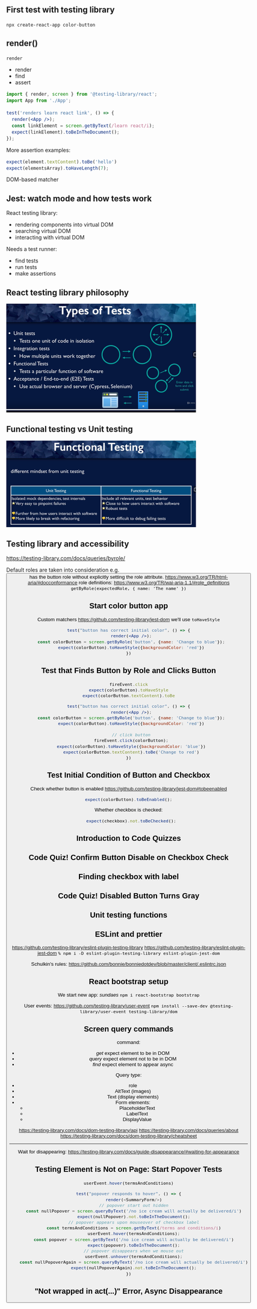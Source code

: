## First test with testing library
`npx create-react-app color-button`

## render()
`render`
- render
- find
- assert

```jsx
import { render, screen } from '@testing-library/react';
import App from './App';

test('renders learn react link', () => {
  render(<App />);
  const linkElement = screen.getByText(/learn react/i);
  expect(linkElement).toBeInTheDocument();
});
```

More assertion examples:
```jsx
expect(element.textContent).toBe('hello')
expect(elementsArray).toHaveLength(7);
```

DOM-based matcher

## Jest: watch mode and how tests work

React testing library:
- rendering components into virtual DOM
- searching virtual DOM
- interacting with virtual DOM

Needs a test runner:
- find tests
- run tests
- make assertions

## React testing library philosophy
![img.png](notes-images/react-testing-library-philosophy-1.png)

## Functional testing vs Unit testing
![img.png](notes-images/functional_testing_vs_unit_testing-1.png)

## Testing library and accessibility
https://testing-library.com/docs/queries/byrole/

Default roles are taken into consideration e.g. <button /> has the button role without explicitly setting the role attribute.
https://www.w3.org/TR/html-aria/#docconformance
role definitions: https://www.w3.org/TR/wai-aria-1.1/#role_definitions
`getByRole(expectedRole, { name: 'The name' })`




## Start color button app
Custom matchers
https://github.com/testing-library/jest-dom
we'll use `toHaveStyle`
```jsx
test("button has correct initial color", () => {
  render(<App />);
  const colorButton = screen.getByRole('button', {name: 'Change to blue'});
  expect(colorButton).toHaveStyle({backgroundColor: 'red'})
})
```

## Test that Finds Button by Role and Clicks Button
```javascript
fireEvent.click
expect(colorButton).toHaveStyle
expect(colorButton.textContent).toBe
```
```jsx
test("button has correct initial color", () => {
  render(<App />);
  const colorButton = screen.getByRole('button', {name: 'Change to blue'});
  expect(colorButton).toHaveStyle({backgroundColor: 'red'})

  // click button
  fireEvent.click(colorButton);
  expect(colorButton).toHaveStyle({backgroundColor: 'blue'})
  expect(colorButton.textContent).toBe('Change to red')
})
```

## Test Initial Condition of Button and Checkbox
Check whether button is enabled
https://github.com/testing-library/jest-dom#tobeenabled
```javascript
expect(colorButton).toBeEnabled();
```

Whether checkbox is checked:
```javascript
  expect(checkbox).not.toBeChecked();
```

## Introduction to Code Quizzes
## Code Quiz! Confirm Button Disable on Checkbox Check

## Finding checkbox with label

## Code Quiz! Disabled Button Turns Gray

## Unit testing functions

## ESLint and prettier
https://github.com/testing-library/eslint-plugin-testing-library
https://github.com/testing-library/eslint-plugin-jest-dom
`% npm i -D eslint-plugin-testing-library eslint-plugin-jest-dom`

Schulkin's rules:
https://github.com/bonnie/bonniedotdev/blob/master/client/.eslintrc.json

## React bootstrap setup
We start new app: _sundaes_
`npm i react-bootstrap bootstrap`

User events:
https://github.com/testing-library/user-event
`npm install --save-dev @testing-library/user-event testing-library/dom`

## Screen query commands

command:
- _get_ expect element to be in DOM
- _query_ expect element not to be in DOM
- _find_ expect element to appear async

Query type:
- role
- AltText (images)
- Text (display elements)
- Form elements:
    - PlaceholderText
    - LabelText
    - DisplayValue
    
https://testing-library.com/docs/dom-testing-library/api
https://testing-library.com/docs/queries/about
https://testing-library.com/docs/dom-testing-library/cheatsheet

---

Wait for disappearing:
https://testing-library.com/docs/guide-disappearance/#waiting-for-appearance

## Testing Element is Not on Page: Start Popover Tests
```javascript
userEvent.hover(termsAndConditions)
```
```javascript
test("popover responds to hover", () => {
    render(<SummaryForm/>)
    // popover start out hidden
    const nullPopover = screen.queryByText('/no ice cream will actually be delivered/i')
    expect(nullPopover).not.toBeInTheDocument();
    // popover appears upon mouseover of checkbox label
    const termsAndConditions = screen.getByText(/terms and conditions/i)
    userEvent.hover(termsAndConditions);
    const popover = screen.getByText('/no ice cream will actually be delivered/i')
    expect(popover).toBeInTheDocument();
    // popover disappears when we mouse out
    userEvent.unhover(termsAndConditions);
    const nullPopoverAgain = screen.queryByText('/no ice cream will actually be delivered/i')
    expect(nullPopoverAgain).not.toBeInTheDocument();
})
```
## "Not wrapped in act(...)" Error, Async Disappearance
